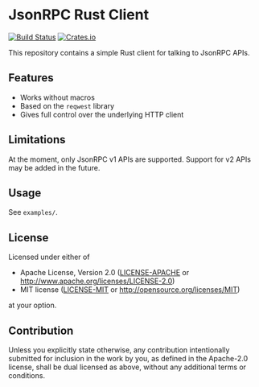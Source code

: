 # JsonRPC Rust Client

[![Build Status](https://travis-ci.com/coblox/jsonrpc-rust-client.svg?token=EmrV8tpmLgu5PjZWH7QN&branch=master)](https://travis-ci.com/coblox/jsonrpc-rust-client)
[![Crates.io](https://img.shields.io/crates/v/jsonrpc_client.svg)](https://crates.io/crates/jsonrpc_client)

This repository contains a simple Rust client for talking to JsonRPC APIs.

## Features

- Works without macros
- Based on the `reqwest` library
- Gives full control over the underlying HTTP client

## Limitations

At the moment, only JsonRPC v1 APIs are supported. Support for v2 APIs may be added in the future.

## Usage

See `examples/`.

## License

Licensed under either of

 * Apache License, Version 2.0
   ([LICENSE-APACHE](LICENSE-Apache-2.0) or http://www.apache.org/licenses/LICENSE-2.0)
 * MIT license
   ([LICENSE-MIT](LICENSE-MIT) or http://opensource.org/licenses/MIT)

at your option.

## Contribution

Unless you explicitly state otherwise, any contribution intentionally submitted
for inclusion in the work by you, as defined in the Apache-2.0 license, shall be
dual licensed as above, without any additional terms or conditions.
